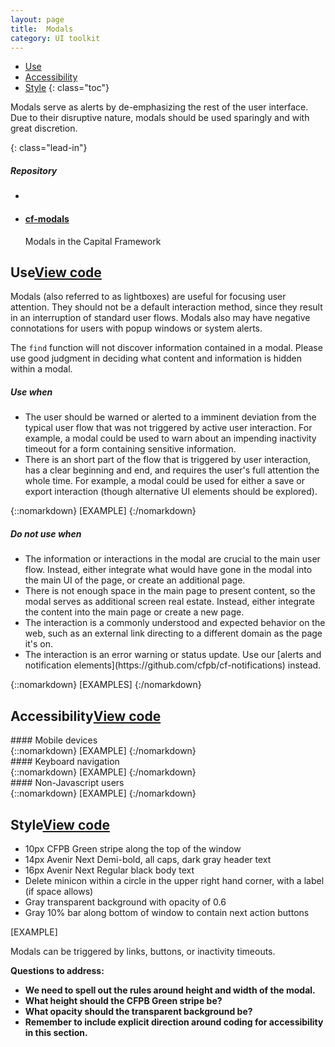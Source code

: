 ```yaml
---
layout: page
title:  Modals
category: UI toolkit
---
```


- [Use](#use)
- [Accessibility](#accessibility)
- [Style](#style)
{: class="toc"}

<div class="content-50 content-first">

<p>Modals serve as alerts by de-emphasizing the rest of the user interface. Due to their disruptive nature, modals should be used sparingly and with great discretion.</p>
{: class="lead-in"}

</div>

<div class="content-50 content-last">
  <h5 class="repo-list-header">Repository</h5>
  <ul class="repo-list">
    <li>
      <span class="cf-icon cf-icon-github"></span>
    </li>
    <li>
      <a href="https://github.com/cfpb/cf-modals"><h4>cf-modals</h4></a>
      <p>Modals in the Capital Framework</p>
    </li>
  </ul>
</div> 

<h2 id="use">Use<span class="cf-code-link"><a href="https://cfpb.github.io/cf-modals/docs/">View code <span class="cf-icon cf-icon-external-link"></span></a></span></h2>

Modals (also referred to as lightboxes) are useful for focusing user attention. They should not be a default interaction method, since they result in an interruption of standard user flows. Modals also may have negative connotations for users with popup windows or system alerts.

The `find` function will not discover information contained in a modal. Please use good judgment in deciding what content and information is hidden within a modal.

<div class="content-50 content-first">
  <h5 id="use-when">Use when</h5>
  <ul>
    <li>The user should be warned or alerted to a imminent deviation from the typical user flow that was not triggered by active user interaction. For example, a modal could be used to warn about an impending inactivity timeout for a form containing sensitive information.</li>
    <li>There is an short part of the flow that is triggered by user interaction, has a clear beginning and end, and requires the user's full attention the whole time. For example, a modal could be used for either a save or export interaction (though alternative UI elements should be explored).</li>
  </ul>
</div>
<div class="content-50 content-last">
{::nomarkdown}
[EXAMPLE]  
{:/nomarkdown}
</div>

<div class="content-50 content-first">
  <h5 id="do-not-use-when">Do not use when</h5>
  <ul>
    <li>The information or interactions in the modal are crucial to the main user flow. Instead, either integrate what would have gone in the modal into the main UI of the page, or create an additional page.</li>
    <li>There is not enough space in the main page to present content, so the modal serves as additional screen real estate. Instead, either integrate the content into the main page or create a new page.</li>
    <li>The interaction is a commonly understood and expected behavior on the web, such as an external link directing to a different domain as the page it's on.</li>
    <li>The interaction is an error warning or status update. Use our [alerts and notification elements](https://github.com/cfpb/cf-notifications) instead.</li>
    
  </ul>
</div>
<div class="content-50 content-last">
{::nomarkdown}
[EXAMPLES]  
{:/nomarkdown}
</div>


<h2 id="style">Accessibility<span class="cf-code-link"><a href="https://cfpb.github.io/cf-modals/docs/">View code <span class="cf-icon cf-icon-external-link"></span></a></span></h2>

<div class="content-67 content-first">
#### Mobile devices
</div>

<div class="content-33 content-last">
{::nomarkdown} 
[EXAMPLE]
{:/nomarkdown}
</div>

<div class="content-67 content-first">
#### Keyboard navigation
</div>

<div class="content-33 content-last">
{::nomarkdown} 
[EXAMPLE]
{:/nomarkdown}
</div>

<div class="content-67 content-first">
#### Non-Javascript users
</div>

<div class="content-33 content-last">
{::nomarkdown} 
[EXAMPLE]
{:/nomarkdown}
</div>

<h2 id="style">Style<span class="cf-code-link"><a href="https://cfpb.github.io/cf-modals/docs/">View code <span class="cf-icon cf-icon-external-link"></span></a></span></h2>

<div class="content-33 content-first">

<ul>
	<li>10px CFPB Green stripe along the top of the window</li>
	<li>14px Avenir Next Demi-bold, all caps, dark gray header text</li>
	<li>16px Avenir Next Regular black body text</li>
	<li>Delete minicon within a circle in the upper right hand corner, with a label (if space allows)</li>
	<li>Gray transparent background with opacity of 0.6</li>
	<li>Gray 10% bar along bottom of window to contain next action buttons</li>
</ul>

</div>

<div class="content-67 content-last">
[EXAMPLE]
</div>

Modals can be triggered by links, buttons, or inactivity timeouts.


**Questions to address:**

* **We need to spell out the rules around height and width of the modal.**
* **What height should the CFPB Green stripe be?**
* **What opacity should the transparent background be?**
* **Remember to include explicit direction around coding for accessibility in this section.**

<style scoped>

</style>










